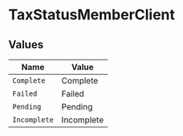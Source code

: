 # TaxStatusMemberClient


## Values

| Name         | Value        |
| ------------ | ------------ |
| `Complete`   | Complete     |
| `Failed`     | Failed       |
| `Pending`    | Pending      |
| `Incomplete` | Incomplete   |